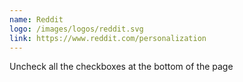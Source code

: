 ```yaml
---
name: Reddit
logo: /images/logos/reddit.svg
link: https://www.reddit.com/personalization
---
```

Uncheck all the checkboxes at the bottom of the page
